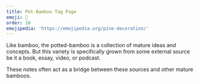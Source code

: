 ```yaml
---
title: Pot-Bamboo Tag Page
emoji: 🎍
order: 10
emojipedia: 'https://emojipedia.org/pine-decoration/'
---
```

Like bamboo, the potted-bamboo is a collection of mature ideas and concepts. But this variety is specifically grown from some external source be it a book, essay, video, or podcast. 

These notes often act as a bridge between these sources and other mature bamboos.
